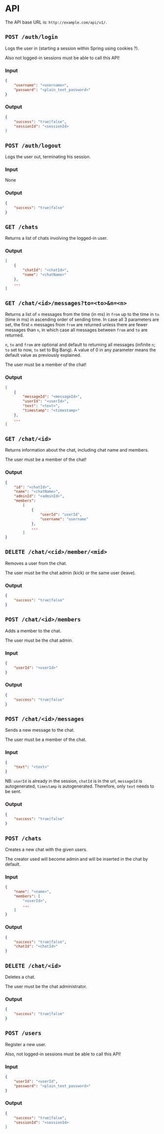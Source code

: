 # API
The API base URL is: `http://example.com/api/v1/`.

## `POST /auth/login`
Logs the user in (starting a session within Spring using cookies ?).

Also not logged-in sessions must be able to call this API!

### Input
```json
{
    "username": "<username>",
    "password": "<plain_text_password>"
}
```

### Output
```json
{
    "success": "true|false",
    "sessionId": "<sessionId>
}
```

## `POST /auth/logout`
Logs the user out, terminating his session.

### Input
None

### Output
```json
{
    "success": "true|false"
}
```

## `GET /chats`
Returns a list of chats involving the logged-in user.

### Output
```json
[
    {
        "chatId": "<chatId>",
        "name": "<chatName>"
    },
    ...
]
```

## `GET /chat/<id>/messages?to=<to>&n=<n>`
Returns a list of `n` messages from the time (in ms) in `from` up to the time 
in `to` (time in ms) in ascending order of sending time. In case all 3 parameters 
are set, the first `n` messages from `from` are returned unless there are fewer 
messages than `n`, in which case all messages between `from` and `to` are returned.

`n`, `to` and `from` are optional and default to returning all messages (infinite `n`;
`to` set to now, `to` set to Big Bang). A value of 0 in any parameter means the 
default value as previously explained.

The user must be a member of the chat!

### Output
```json
[
    {
        "messageId": "<messageId>",
        "userId": "<userId>",
        "text": "<text>",
        "timestamp": "<timestamp>"
    },
    ...
]
```

## `GET /chat/<id>`
Returns information about the chat, including chat name and members.

The user must be a member of the chat!

### Output
```json
{
    "id": "<chatId>",
    "name": "<chatName>",
    "adminId": "<adminId>",
    "members":
        [
            {
                "userId": "userId",
                "username": "username"
            },
            ...
        ]
}
```
## `DELETE /chat/<cid>/member/<mid>`
Removes a user from the chat.

The user must be the chat admin (kick) or the same user (leave).

### Output
```json
{
    "success": "true|false"
}
```

## `POST /chat/<id>/members`
Adds a member to the chat.

The user must be the chat admin.

### Input
```json
{
    "userId": "<userId>"
}
```

### Output 
```json
{
    "success": "true|false"
}
```

## `POST /chat/<id>/messages`
Sends a new message to the chat.

The user must be a member of the chat.

### Input
```json
{
    "text": "<text>"
}
```
NB: `userId` is already in the session, `chatId` is in the url, `messageId` is 
autogenerated, `timestamp` is autogenerated. Therefore, only `text` needs to be 
sent.

### Output
```json
{
    "success": "true|false"
}
```

## `POST /chats`
Creates a new chat with the given users.

The creator used will become admin and will be inserted in the chat by default.

### Input
```json
{
    "name": "<name>",
    "members": [
        "<userId>",
        ...
    ]
}
```

### Output
```json
{
    "success": "true|false",
    "chatId": "<chatId>"
}
```

## `DELETE /chat/<id>`
Deletes a chat.

The user must be the chat administrator.

### Output
```json
{
    "success": "true|false"
}
```

## `POST /users`
Register a new user.

Also, not logged-in sessions must be able to call this API!

### Input
```json
{
    "userId": "<userId",
    "password": "<plain_text_password>"
}
```

### Output
```json
{
    "success": "true|false",
    "sessionId": "<sessionId>
}
```
